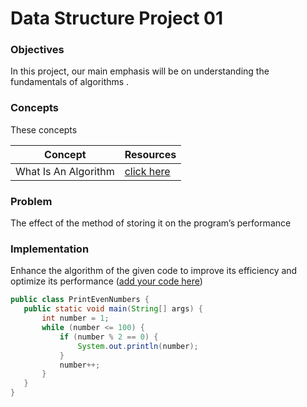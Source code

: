 # Data Structure Project 01

### Objectives

In this project, our main emphasis will be on understanding the fundamentals of algorithms .

### Concepts

These concepts

| Concept | Resources |
| --- | ----------- |
| What Is An Algorithm | [click here](https://github.com/lamabeta/Introduction-to-algorithms/blob/main/what-is-an-algorithm.md) |



### Problem

The effect of the method of storing it on the program’s performance

### Implementation
Enhance the algorithm of the given code to improve its efficiency and optimize its performance ([add your code here](https://github.com/lamabeta/Introduction-to-algorithms/blob/main/PrintEvenNumbers.java))
 ```java
public class PrintEvenNumbers {
    public static void main(String[] args) {
        int number = 1;
        while (number <= 100) {
            if (number % 2 == 0) {
                System.out.println(number);
            }
            number++;
        }
    }
}
```
